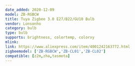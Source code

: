 ```yaml
---
date_added: 2020-12-09
model: ZB-RGBCW
title: Tuya Zigbee 3.0 E27/B22/GU10 Bulb
vendor: Lonsonho 
category: bulb
type: bulb
supports: brightness, colortemp, colorxy
mlink: 
link: https://www.aliexpress.com/item/4001242163772.html
zigbeemodel: ['ZB-RGBCW','ZB-CL01','ZB-CL02']
compatible: [z2m,zha,tasmota]
---
```

